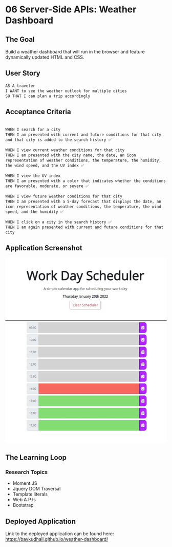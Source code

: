 # 06 Server-Side APIs: Weather Dashboard

## The Goal

Build a weather dashboard that will run in the browser and feature dynamically updated HTML and CSS.

## User Story

```
AS A traveler
I WANT to see the weather outlook for multiple cities
SO THAT I can plan a trip accordingly
```

## Acceptance Criteria

```

WHEN I search for a city
THEN I am presented with current and future conditions for that city and that city is added to the search history ✅

WHEN I view current weather conditions for that city
THEN I am presented with the city name, the date, an icon representation of weather conditions, the temperature, the humidity, the wind speed, and the UV index ✅

WHEN I view the UV index
THEN I am presented with a color that indicates whether the conditions are favorable, moderate, or severe ✅

WHEN I view future weather conditions for that city
THEN I am presented with a 5-day forecast that displays the date, an icon representation of weather conditions, the temperature, the wind speed, and the humidity ✅

WHEN I click on a city in the search history ✅
THEN I am again presented with current and future conditions for that city
```

## Application Screenshot

![application-screenshot-1](https://raw.githubusercontent.com/BavKudhail/work-day-scheduler/main/assets/images/screenshot%201.JPG)

## The Learning Loop

### Research Topics

- Moment.JS
- Jquery DOM Traversal
- Template literals
- Web A.P.Is
- Bootstrap

## Deployed Application

Link to the deployed application can be found here: https://bavkudhail.github.io/weather-dashboard/
